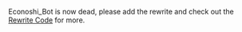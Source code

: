 Econoshi_Bot is now dead, please add the rewrite and check out the [Rewrite Code](https://github.com/Yoshiboi18303/EconoCord) for more.
